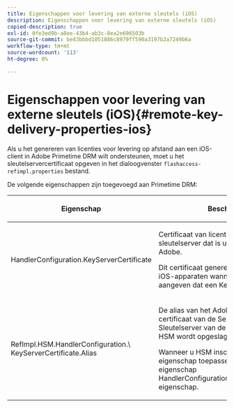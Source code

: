 ```yaml
---
title: Eigenschappen voor levering van externe sleutels (iOS)
description: Eigenschappen voor levering van externe sleutels (iOS)
copied-description: true
exl-id: 0fe3ed9b-a8ee-43b4-ab3c-8ea2e696503b
source-git-commit: be43bbbd1051886c8979ff590a3197b2a7249b6a
workflow-type: tm+mt
source-wordcount: '113'
ht-degree: 0%

---
```


# Eigenschappen voor levering van externe sleutels (iOS){#remote-key-delivery-properties-ios}

Als u het genereren van licenties voor levering op afstand aan een iOS-client in Adobe Primetime DRM wilt ondersteunen, moet u het sleutelservercertificaat opgeven in het dialoogvenster `flashaccess-refimpl.properties` bestand.

De volgende eigenschappen zijn toegevoegd aan Primetime DRM:

<table frame="all" colsep="1" rowsep="1" class="+ topic/table adobe-d/table " id="table_xz2_lwy_n4"> 
 <thead class="- topic/thead "> 
  <tr rowsep="1" class="- topic/row "> 
   <th colname="1" class="- topic/entry entry"> <p class="- topic/p ">Eigenschap </p> </th> 
   <th colname="2" class="- topic/entry entry"> <p class="- topic/p ">Beschrijving </p> </th> 
  </tr> 
 </thead>
 <tbody class="- topic/tbody "> 
  <tr rowsep="1" class="- topic/row "> 
   <td colname="1" class="- topic/entry "><span class="codeph"> HandlerConfiguration.KeyServerCertificate</span> </td> 
   <td colname="2" class="- topic/entry "> <p>Certificaat van licentieserver van sleutelserver dat is uitgegeven door Adobe. </p> <p>Dit certificaat genereert licenties voor iOS-apparaten wanneer de metagegevens aangeven dat een Key Server is vereist. </p> </td> 
  </tr> 
  <tr rowsep="0" class="- topic/row "> 
   <td colname="1" class="- topic/entry "><span class="codeph"> RefImpl.HSM.HandlerConfiguration.\ KeyServerCertificate.Alias</span> </td> 
   <td colname="2" class="- topic/entry "> <p>De alias van het Adobe-uitgegeven certificaat van de Server van een Sleutelserver van de Vergunning dat op HSM wordt opgeslagen. </p> <p>Wanneer u HSM inschakelt, kunt u deze eigenschap toepassen in plaats van de eigenschap <span class="codeph"> HandlerConfiguration.KeyServerCertificate</span> eigenschap. </p> </td> 
  </tr> 
 </tbody> 
</table>
